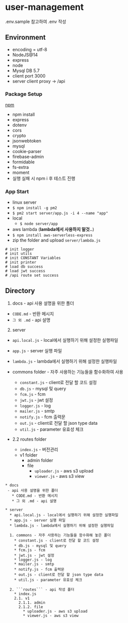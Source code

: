 # user-management

.env.sample 참고하여 .env 작성

## Environment
* encoding = utf-8
* NodeJS@14
* express
* node
* Mysql DB 5.7
* client port 3000
* server client proxy -> /api

### Package Setup
[npm](https://www.npmjs.com/)
* npm install 
 * express
 * dotenv
 * cors
 * crypto
 * jsonwebtoken
 * mysql
 * cookie-parser
 * firebase-admin
 * formidable
 * fs-extra
 * moment
* 실행 실패 시 npm i 후 테스트 진행

### App Start
* linux server
 * ```$ npm install -g pm2```
 * ```$ pm2 start server/app.js -i 4 --name "app"```
* local
  * ```$ node server/app```
* aws lambda (**lambda에서 사용하지 말것..**)
 * ```$ npm install aws-serverless-express```
 * zip the folder and upload `server/lambda.js`
```
# init logger
# init utils
# init CONSTANT Variables
# init printer
# load db success
# load jwt success
# /api route set success
```

## Directory
1. docs - api 사용 설명을 위한 폴더
  * ```CODE.md``` - 반환 메시지
  * ```그 외 .md``` - api 설명

2. server
  * ```api.local.js``` - local에서 실행하기 위해 설정한 실행파일
  * ```app.js``` - server 실행 파일
  * ```lambda.js``` - lambda에서 실행하기 위해 설정한 실행파일
  * commons folder - 자주 사용하는 기능들을 함수화하여 사용
    * ```constant.js``` - client로 전달 할 코드 설정
    * ```db.js``` - mysql 및 query
    * ```fcm.js``` - fcm 
    * ```jwt.js``` - jwt 설정 
    * ```logger.js``` - log
    * ```mailer.js``` - smtp
    * ```notify.js``` - fcm 출력문
    * ```out.js``` - client로 전달 할 json type data
    * ```util.js``` - parameter 유효성 체크

  * 2.2 routes folder
    * ```index.js``` - 버전관리
    * v1 folder
      * admin folder
      * file
        * ```uploader.js``` - aws s3 upload
        * ```viewer.js``` - aws s3 view
```
* docs 
 - api 사용 설명을 위한 폴더
   * CODE.md - 반환 메시지
   * 그 외 .md - api 설명

* server
  * api.local.js - local에서 실행하기 위해 설정한 실행파일
  * app.js - server 실행 파일
  * lambda.js - lambda에서 실행하기 위해 설정한 실행파일
  
  1. commons - 자주 사용하는 기능들을 함수화해 놓은 폴더
    * constant.js - client로 전달 할 코드 설정
    * db.js - mysql 및 query
    * fcm.js - fcm 
    * jwt.js - jwt 설정 
    * logger.js - log
    * mailer.js - smtp
    * notify.js - fcm 출력문
    * out.js - client로 전달 할 json type data
    * util.js - parameter 유효성 체크

  2. ```routes``` - api 작성 폴더
    * index.js
    2.1. v1
      2.1.1. admin
      2.1.2. file
        * uploader.js - aws s3 upload
        * viewer.js - aws s3 view
```
